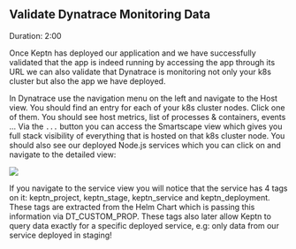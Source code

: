 
## Validate Dynatrace Monitoring Data
Duration: 2:00

Once Keptn has deployed our application and we have successfully validated that the app is indeed running by accessing the app through its URL we can also validate that Dynatrace is monitoring not only your k8s cluster but also the app we have deployed.

In Dynatrace use the navigation menu on the left and navigate to the Host view. You should find an entry for each of your k8s cluster nodes. Click one of them. You should see host metrics, list of processes & containers, events ...
Via the `...` button you can access the Smartscape view which gives you full stack visibility of everything that is hosted on that k8s cluster node. You should also see our deployed Node.js services which you can click on and navigate to the detailed view:

![](./assets/simplenode/validatemonitoring.png)

If you navigate to the service view you will notice that the service has 4 tags on it: keptn_project, keptn_stage, keptn_service and keptn_deployment. These tags are extracted from the Helm Chart which is passing this information via DT_CUSTOM_PROP. These tags also later allow Keptn to query data exactly for a specific deployed service, e.g: only data from our service deployed in staging!
